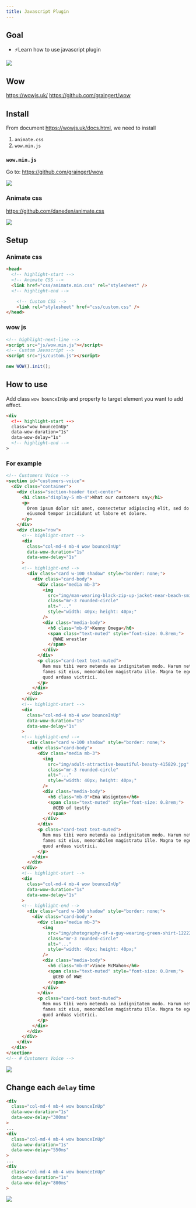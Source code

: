 ```yaml
---
title: Javascript Plugin
---
```


## Goal
- ⚡Learn how to use javascript plugin

![](../../img/20200506_010547.gif)

## Wow
https://wowjs.uk/
https://github.com/graingert/wow

## Install
From document https://wowjs.uk/docs.html, we need to install 

1. `animate.css`
2. `wow.min.js`

### `wow.min.js`

Go to: https://github.com/graingert/wow

![](../../img/20200506_004112.gif)

### Animate css
https://github.com/daneden/animate.css

![](../../img/20200506_003923.gif)



## Setup
### Animate css
```html title="index.html"
<head>
  <!-- highlight-start -->
  <!-- Animate CSS -->
  <link href="css/animate.min.css" rel="stylesheet" />
  <!-- highlight-end -->

    <!-- Custom CSS -->
    <link rel="stylesheet" href="css/custom.css" />
</head>
```

### wow js
```html title="index.html"
<!-- highlight-next-line -->
<script src="js/wow.min.js"></script>  
<!-- Custom Javascript -->
<script src="js/custom.js"></script>
```

```js title="js/custom.js"
new WOW().init();
```

## How to use
Add class `wow bounceInUp` and property to target element you want to add effect.
```html
<div
  <!-- highlight-start -->
  class="wow bounceInUp"
  data-wow-duration="1s"
  data-wow-delay="1s"
  <!-- highlight-end -->
>
```

### For example
```html title="index.html"
<!-- Customers Voice -->
<section id="customers-voice">
  <div class="container">
    <div class="section-header text-center">
      <h1 class="display-5 mb-4">What our customers say</h1>
      <p>
        Orem ipsum dolor sit amet, consectetur adipiscing elit, sed do
        eiusmod tempor incididunt ut labore et dolore.
      </p>
    </div>
    <div class="row">
      <!-- highlight-start -->
      <div
        class="col-md-4 mb-4 wow bounceInUp"
        data-wow-duration="1s"
        data-wow-delay="1s"
      >
      <!-- highlight-end -->
        <div class="card w-100 shadow" style="border: none;">
          <div class="card-body">
            <div class="media mb-3">
              <img
                src="img/man-wearing-black-zip-up-jacket-near-beach-smiling-at-the-736716.jpg"
                class="mr-3 rounded-circle"
                alt="..."
                style="width: 40px; height: 40px;"
              />
              <div class="media-body">
                <h6 class="mb-0">Kenny Omega</h6>
                <span class="text-muted" style="font-size: 0.8rem;">
                  @WWE wrestler
                </span>
              </div>
            </div>
            <p class="card-text text-muted">
              Rem mus tibi vero metenda ea indignitatem modo. Harum netus
              fames sit eius, memorabilem magistratu ille. Magna te eget dis
              quod arduas victrici.
            </p>
          </div>
        </div>
      </div>
      <!-- highlight-start -->
      <div
        class="col-md-4 mb-4 wow bounceInUp"
        data-wow-duration="1s"
        data-wow-delay="1s"
      >
      <!-- highlight-end -->
        <div class="card w-100 shadow" style="border: none;">
          <div class="card-body">
            <div class="media mb-3">
              <img
                src="img/adult-attractive-beautiful-beauty-415829.jpg"
                class="mr-3 rounded-circle"
                alt="..."
                style="width: 40px; height: 40px;"
              />
              <div class="media-body">
                <h6 class="mb-0">Ema Wasignton</h6>
                <span class="text-muted" style="font-size: 0.8rem;">
                  @CEO of testfy
                </span>
              </div>
            </div>
            <p class="card-text text-muted">
              Rem mus tibi vero metenda ea indignitatem modo. Harum netus
              fames sit eius, memorabilem magistratu ille. Magna te eget dis
              quod arduas victrici.
            </p>
          </div>
        </div>
      </div>
      <!-- highlight-start -->
      <div
        class="col-md-4 mb-4 wow bounceInUp"
        data-wow-duration="1s"
        data-wow-delay="1s"
      >
      <!-- highlight-end -->
        <div class="card w-100 shadow" style="border: none;">
          <div class="card-body">
            <div class="media mb-3">
              <img
                src="img/photography-of-a-guy-wearing-green-shirt-1222271.jpg"
                class="mr-3 rounded-circle"
                alt="..."
                style="width: 40px; height: 40px;"
              />
              <div class="media-body">
                <h6 class="mb-0">Vince McMahon</h6>
                <span class="text-muted" style="font-size: 0.8rem;">
                  @CEO of WWE
                </span>
              </div>
            </div>
            <p class="card-text text-muted">
              Rem mus tibi vero metenda ea indignitatem modo. Harum netus
              fames sit eius, memorabilem magistratu ille. Magna te eget dis
              quod arduas victrici.
            </p>
          </div>
        </div>
      </div>
    </div>
  </div>
</section>
<!-- # Customers Voice -->
```

![](../../img/20200506_010335.gif)


## Change each `delay` time
```html
<div
  class="col-md-4 mb-4 wow bounceInUp"
  data-wow-duration="1s"
  data-wow-delay="300ms"
>
...
<div
  class="col-md-4 mb-4 wow bounceInUp"
  data-wow-duration="1s"
  data-wow-delay="550ms"
>
...
<div
  class="col-md-4 mb-4 wow bounceInUp"
  data-wow-duration="1s"
  data-wow-delay="800ms"
>
```

![](../../img/20200506_010547.gif)